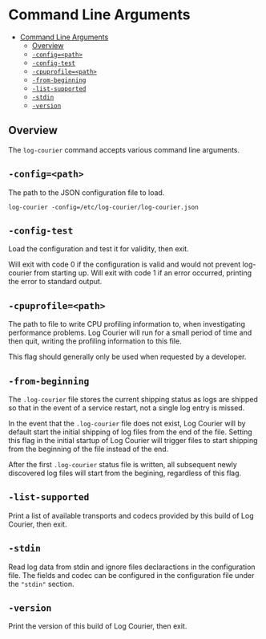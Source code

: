 # Command Line Arguments

- [Command Line Arguments](#command-line-arguments)
  - [Overview](#overview)
  - [`-config=<path>`](#configpath)
  - [`-config-test`](#config-test)
  - [`-cpuprofile=<path>`](#cpuprofilepath)
  - [`-from-beginning`](#from-beginning)
  - [`-list-supported`](#list-supported)
  - [`-stdin`](#stdin)
  - [`-version`](#version)

## Overview

The `log-courier` command accepts various command line arguments.

## `-config=<path>`

The path to the JSON configuration file to load.

```shell
log-courier -config=/etc/log-courier/log-courier.json
```

## `-config-test`

Load the configuration and test it for validity, then exit.

Will exit with code 0 if the configuration is valid and would not prevent
log-courier from starting up. Will exit with code 1 if an error occurred,
printing the error to standard output.

## `-cpuprofile=<path>`

The path to file to write CPU profiling information to, when investigating
performance problems. Log Courier will run for a small period of time and then
quit, writing the profiling information to this file.

This flag should generally only be used when requested by a developer.

## `-from-beginning`

The `.log-courier` file stores the current shipping status as logs are shipped
so that in the event of a service restart, not a single log entry is missed.

In the event that the `.log-courier` file does not exist, Log Courier will by
default start the initial shipping of log files from the end of the file.
Setting this flag in the initial startup of Log Courier will trigger files to
start shipping from the beginning of the file instead of the end.

After the first `.log-courier` status file is written, all subsequent newly
discovered log files will start from the begining, regardless of this flag.

## `-list-supported`

Print a list of available transports and codecs provided by this build of Log
Courier, then exit.

## `-stdin`

Read log data from stdin and ignore files declaractions in the configuration
file. The fields and codec can be configured in the configuration file under
the `"stdin"` section.

## `-version`

Print the version of this build of Log Courier, then exit.
